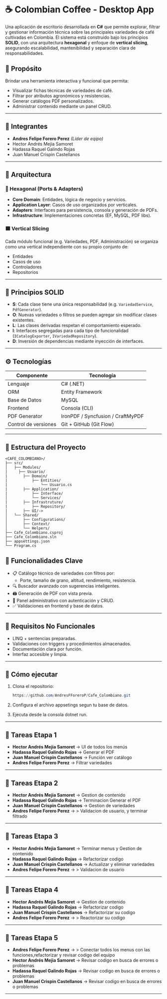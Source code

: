 # ☕ Colombian Coffee - Desktop App

Una aplicación de escritorio desarrollada en **C#** que permite explorar, filtrar y gestionar información técnica sobre las principales variedades de café cultivadas en Colombia. El sistema está construido bajo los principios **SOLID**, con una arquitectura **hexagonal** y enfoque de **vertical slicing**, asegurando escalabilidad, mantenibilidad y separación clara de responsabilidades.

## 📌 Propósito

Brindar una herramienta interactiva y funcional que permita:

- Visualizar fichas técnicas de variedades de café.
- Filtrar por atributos agronómicos y resistencias.
- Generar catálogos PDF personalizados.
- Administrar contenido mediante un panel CRUD.

---

## 👥 Integrantes

- **Andres Felipe Forero Perez** *(Líder de eqipo)*
- Hector Andrés Mejia Samoret
- Hadassa Raquel Galindo Rojas
- Juan Manuel Crispin Castellanos

---

## 🧱 Arquitectura

### 🔷 Hexagonal (Ports & Adapters)

- **Core Domain**: Entidades, lógica de negocio y servicios.
- **Application Layer**: Casos de uso organizados por verticales.
- **Adapters**: Interfaces para persistencia, consola y generación de PDFs.
- **Infrastructure**: Implementaciones concretas (EF, MySQL, PDF libs).

### 🟪 Vertical Slicing

Cada módulo funcional (e.g. Variedades, PDF, Administración) se organiza como una vertical independiente con su propio conjunto de:

- Entidades
- Casos de uso
- Controladores
- Repositorios

---

## 🧠 Principios SOLID

- **S**: Cada clase tiene una única responsabilidad (e.g. `VariedadService`, `PdfGenerator`).
- **O**: Nuevas variedades o filtros se pueden agregar sin modificar clases existentes.
- **L**: Las clases derivadas respetan el comportamiento esperado.
- **I**: Interfaces segregadas para cada tipo de funcionalidad (`ICatalogExporter`, `IVariedadRepository`).
- **D**: Inversión de dependencias mediante inyección de interfaces.

---

## ⚙️ Tecnologías

| Componente           | Tecnología                        |
| -------------------- | --------------------------------- |
| Lenguaje             | C# (.NET)                         |
| ORM                  | Entity Framework                  |
| Base de Datos        | MySQL                             |
| Frontend             | Consola (CLI)                     |
| PDF Generator        | IronPDF / Syncfusion / CraftMyPDF |
| Control de versiones | Git + GitHub (Git Flow)           |

---

## 📂 Estructura del Proyecto

```
<CAFE_COLOMBIANO>/
├── src/
│   ├── Modules/
|     ├── Usuario/
|		├── Domain/
|			├── Entities/
|				└── Usuario.cs
|		├── Application/
|			├── Interface/ 
│   		└── Services/
|		├── Infrastruture/
|			├── Repository/ 
|		├── UI/-> 
│   └── Shared/
│       ├── Configurations/
│       ├── Context/
│       └── Helpers/
├── Cafe_Colombiano.csproj
├── Cafe_Colombiano.sln
├── appsettings.json 
└── Program.cs
```

## 🔐 Funcionalidades Clave

- 📋 Catálogo técnico de variedades con filtros por:
  - Porte, tamaño de grano, altitud, rendimiento, resistencia.
- 🔍 Buscador avanzado con sugerencias inteligentes.
- 🖨️ Generación de PDF con vista previa.
- 🔧 Panel administrativo con autenticación y CRUD.
- ✅ Validaciones en frontend y base de datos.

---

## 📄 Requisitos No Funcionales

- LINQ + sentencias preparadas.
- Validaciones con triggers y procedimientos almacenados.
- Documentación clara por función.
- Interfaz accesible y limpia.

---

## 🚀 Cómo ejecutar

1. Clona el repositorio:

   ```powershell
   https://github.com/AndresFForeroP/Cafe_Colombiano.git
   ```

2. Configura el archivo appsetings segun tu base de datos.

3. Ejecuta desde la consola dotnet run.

---

## 📝 Tareas Etapa 1

- **Hector Andrés Mejia Samoret** → UI de todos los menús  
- **Hadassa Raquel Galindo Rojas** → Generar el PDF  
- **Juan Manuel Crispin Castellanos** → Función ver catálogo  
- **Andres Felipe Forero Perez** → Filtrar variedades  

---


## 📝 Tareas Etapa 2

- **Hector Andrés Mejia Samoret** → Gestion de contenido  
- **Hadassa Raquel Galindo Rojas** → Terminacion Generar el PDF  
- **Juan Manuel Crispin Castellanos** → Gestion de variedades  
- **Andres Felipe Forero Perez** → > Validacion de usuario, y terminar filtrado  

---

## 📝 Tareas Etapa 3

- **Hector Andrés Mejia Samoret** → Terminar menus y Gestion de contenido 
- **Hadassa Raquel Galindo Rojas** → Refactorizar codigo
- **Juan Manuel Crispin Castellanos** → Actualizar y eliminar variedades  
- **Andres Felipe Forero Perez** → > Validacion de usuario  

---

## 📝 Tareas Etapa 4

- **Hector Andrés Mejia Samoret** → Gestion de contenido 
- **Hadassa Raquel Galindo Rojas** → Refactorizar codigo
- **Juan Manuel Crispin Castellanos** → Refactorizar su codigo  
- **Andres Felipe Forero Perez** → > Reactorizar su codigo

---

## 📝 Tareas Etapa 5

- **Andres Felipe Forero Perez** → > Conectar todos los menus con las funciones,refactorizar y revisar codigo del equipo
- **Hector Andrés Mejia Samoret** → Revisar codigo en busca de errores o problemas
- **Hadassa Raquel Galindo Rojas** → Revisar codigo en busca de errores o problemas
- **Juan Manuel Crispin Castellanos** → Revisar codigo en busca de errores o problemas  

---